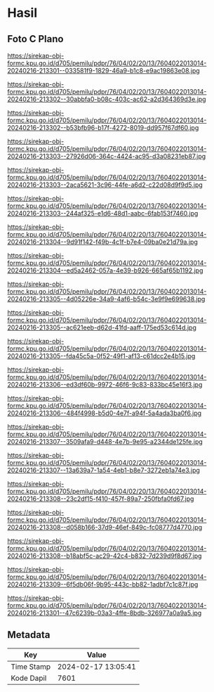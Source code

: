 # Hasil

## Foto C Plano

https://sirekap-obj-formc.kpu.go.id/d705/pemilu/pdpr/76/04/02/20/13/7604022013014-20240216-213301--033581f9-1829-46a9-b1c8-e9ac19863e08.jpg

https://sirekap-obj-formc.kpu.go.id/d705/pemilu/pdpr/76/04/02/20/13/7604022013014-20240216-213302--30abbfa0-b08c-403c-ac62-a2d364369d3e.jpg

https://sirekap-obj-formc.kpu.go.id/d705/pemilu/pdpr/76/04/02/20/13/7604022013014-20240216-213302--b53bfb96-b17f-4272-8019-dd957f67df60.jpg

https://sirekap-obj-formc.kpu.go.id/d705/pemilu/pdpr/76/04/02/20/13/7604022013014-20240216-213303--27926d06-364c-4424-ac95-d3a08231eb87.jpg

https://sirekap-obj-formc.kpu.go.id/d705/pemilu/pdpr/76/04/02/20/13/7604022013014-20240216-213303--2aca5621-3c96-44fe-a6d2-c22d08d9f9d5.jpg

https://sirekap-obj-formc.kpu.go.id/d705/pemilu/pdpr/76/04/02/20/13/7604022013014-20240216-213303--244af325-e1d6-48d1-aabc-6fab153f7460.jpg

https://sirekap-obj-formc.kpu.go.id/d705/pemilu/pdpr/76/04/02/20/13/7604022013014-20240216-213304--9d91f142-f49b-4c1f-b7e4-09ba0e21d79a.jpg

https://sirekap-obj-formc.kpu.go.id/d705/pemilu/pdpr/76/04/02/20/13/7604022013014-20240216-213304--ed5a2462-057a-4e39-b926-665af65b1192.jpg

https://sirekap-obj-formc.kpu.go.id/d705/pemilu/pdpr/76/04/02/20/13/7604022013014-20240216-213305--4d05226e-34a9-4af6-b54c-3e9f9e699638.jpg

https://sirekap-obj-formc.kpu.go.id/d705/pemilu/pdpr/76/04/02/20/13/7604022013014-20240216-213305--ac621eeb-d62d-41fd-aaff-175ed53c614d.jpg

https://sirekap-obj-formc.kpu.go.id/d705/pemilu/pdpr/76/04/02/20/13/7604022013014-20240216-213305--fda45c5a-0f52-49f1-af13-c61dcc2e4b15.jpg

https://sirekap-obj-formc.kpu.go.id/d705/pemilu/pdpr/76/04/02/20/13/7604022013014-20240216-213306--ed3df60b-9972-46f6-9c83-833bc45e16f3.jpg

https://sirekap-obj-formc.kpu.go.id/d705/pemilu/pdpr/76/04/02/20/13/7604022013014-20240216-213306--484f4998-b5d0-4e7f-a94f-5a4ada3ba0f6.jpg

https://sirekap-obj-formc.kpu.go.id/d705/pemilu/pdpr/76/04/02/20/13/7604022013014-20240216-213307--3509afa9-d448-4e7b-9e95-a2344de125fe.jpg

https://sirekap-obj-formc.kpu.go.id/d705/pemilu/pdpr/76/04/02/20/13/7604022013014-20240216-213307--13a639a7-1a54-4eb1-b8e7-3272eb1a74e3.jpg

https://sirekap-obj-formc.kpu.go.id/d705/pemilu/pdpr/76/04/02/20/13/7604022013014-20240216-213308--23c2df15-f410-457f-89a7-250fbfa0fd67.jpg

https://sirekap-obj-formc.kpu.go.id/d705/pemilu/pdpr/76/04/02/20/13/7604022013014-20240216-213308--d058b166-37d9-46ef-849c-fc08777d4770.jpg

https://sirekap-obj-formc.kpu.go.id/d705/pemilu/pdpr/76/04/02/20/13/7604022013014-20240216-213308--b18abf5c-ac29-42c4-b832-7d239d9f8d67.jpg

https://sirekap-obj-formc.kpu.go.id/d705/pemilu/pdpr/76/04/02/20/13/7604022013014-20240216-213309--6f5db06f-9b95-443c-bb82-1adbf7c1c87f.jpg

https://sirekap-obj-formc.kpu.go.id/d705/pemilu/pdpr/76/04/02/20/13/7604022013014-20240216-213301--47c6239b-03a3-4ffe-8bdb-326977a0a9a5.jpg


## Metadata

| Key        | Value               |
| ---------- | ------------------- |
| Time Stamp | 2024-02-17 13:05:41 |
| Kode Dapil | 7601                |



